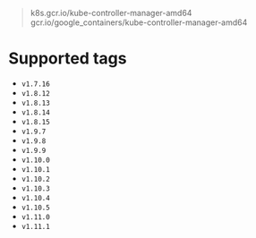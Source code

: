 > k8s.gcr.io/kube-controller-manager-amd64
> gcr.io/google_containers/kube-controller-manager-amd64

# Supported tags
- `v1.7.16`
- `v1.8.12`
- `v1.8.13`
- `v1.8.14`
- `v1.8.15`
- `v1.9.7`
- `v1.9.8`
- `v1.9.9`
- `v1.10.0`
- `v1.10.1`
- `v1.10.2`
- `v1.10.3`
- `v1.10.4`
- `v1.10.5`
- `v1.11.0`
- `v1.11.1`